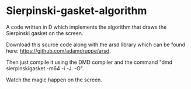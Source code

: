 # Sierpinski-gasket-algorithm
A code written in D which implements the algorithm that draws the Sierpinski gasket on the screen.

Download this source code along with the arsd library which can be found here: https://github.com/adamdruppe/arsd.

Then just compile it using the DMD compiler and the command "dmd sierpinskigasket -m64 -i -J. -O".

Watch the magic happen on the screen.
